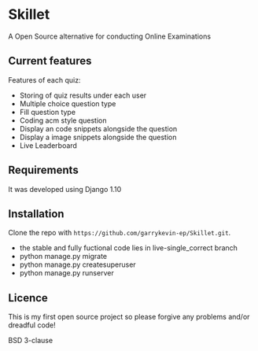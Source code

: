 # Skillet
A Open Source alternative for conducting Online Examinations

Current features
----------------
Features of each quiz:
* Storing of quiz results under each user
* Multiple choice question type
* Fill question type
* Coding acm style question 
* Display an code snippets alongside the question
* Display a image snippets alongside the question
* Live Leaderboard

Requirements
------------
It was developed using Django 1.10

Installation
------------
Clone the repo with `https://github.com/garrykevin-ep/Skillet.git`.
- the stable and fully fuctional code lies in live-single_correct branch
- python manage.py migrate
- python manage.py createsuperuser
- python manage.py runserver

Licence
-------
This is my first open source project so please forgive any problems and/or dreadful code!

BSD 3-clause

